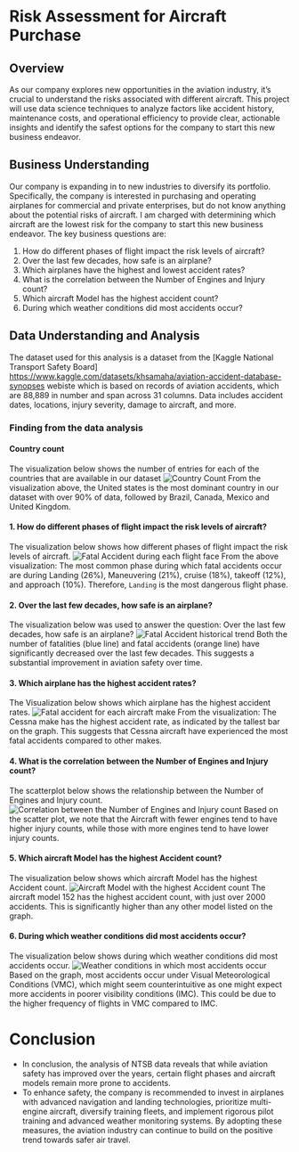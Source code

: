 # Risk Assessment for Aircraft Purchase

## Overview
As our company explores new opportunities in the aviation industry, it’s crucial to understand the risks associated with different aircraft. This project will use data science techniques to analyze factors like accident history, maintenance costs, and operational efficiency to provide clear, actionable insights and identify the safest options for the company to start this new business endeavor.

## Business Understanding
Our company is expanding in to new industries to diversify its portfolio. Specifically, the company is interested in purchasing and operating airplanes for commercial and private enterprises, but do not know anything about the potential risks of aircraft. I am charged with determining which aircraft are the lowest risk for the company to start this new business endeavor.
The key business questions are:
1. How do different phases of flight impact the risk levels of aircraft?
2. Over the last few decades, how safe is an airplane?
3. Which airplanes have the highest and lowest accident rates?
4. What is the correlation between the Number of Engines and Injury count?
5. Which aircraft Model has the highest accident count?
6. During which weather conditions did most accidents occur?

## Data Understanding and Analysis
The dataset used for this analysis is a dataset from the [Kaggle National Transport Safety Board] https://www.kaggle.com/datasets/khsamaha/aviation-accident-database-synopses webiste which is based on records of aviation accidents, which are 88,889 in number and span across 31 columns. Data includes accident dates, locations, injury severity, damage to aircraft, and more.

### Finding from the data analysis
#### Country count
The visualization below shows the number of entries for each of the countries that are available in our dataset
![Country Count](image-2.png)
From the visualization above, the United states is the most dominant country in our dataset with over 90% of data, followed by Brazil, Canada, Mexico and United Kingdom.

#### 1. How do different phases of flight impact the risk levels of aircraft?
The visualization below shows how different phases of flight impact the risk levels of aircraft.
![Fatal Accident during each flight face](image-3.png)
From the above visualization: The most common phase during which fatal accidents occur are during Landing (26%), Maneuvering (21%), cruise (18%), takeoff (12%), and approach (10%). Therefore, `Landing` is the most dangerous flight phase.

#### 2. Over the last few decades, how safe is an airplane?
The visualization below was used to answer the question: Over the last few decades, how safe is an airplane?
![Fatal Accident historical trend](image-9.png)
Both the number of fatalities (blue line) and fatal accidents (orange line) have significantly decreased over the last few decades. This suggests a substantial improvement in aviation safety over time.

#### 3. Which airplane has the highest accident rates?
The Visualization below shows which airplane has the highest accident rates.
![Fatal accident for each aircraft make](image-4.png)
From the visualization: The Cessna make has the highest accident rate, as indicated by the tallest bar on the graph. This suggests that Cessna aircraft have experienced the most fatal accidents compared to other makes.

#### 4. What is the correlation between the Number of Engines and Injury count?
The scatterplot below shows the relationship between the Number of Engines and Injury count.
![Correlation between the Number of Engines and Injury count](image-5.png)
Based on the scatter plot, we note that the Aircraft with fewer engines tend to have higher injury counts, while those with more engines tend to have lower injury counts.

#### 5. Which aircraft Model has the highest Accident count?
The visualization below shows which aircraft Model has the highest Accident count.
![Aircraft Model with the highest Accident count](image-6.png)
The aircraft model 152 has the highest accident count, with just over 2000 accidents. This is significantly higher than any other model listed on the graph.

#### 6. During which weather conditions did most accidents occur?
The visualization below shows during which weather conditions did most accidents occur.
![Weather conditions in which most accidents occur](image-7.png)
Based on the graph, most accidents occur under Visual Meteorological Conditions (VMC), which might seem counterintuitive as one might expect more accidents in poorer visibility conditions (IMC). This could be due to the higher frequency of flights in VMC compared to IMC.

# Conclusion
- In conclusion, the analysis of NTSB data reveals that while aviation safety has improved over the years, certain flight phases and aircraft models remain more prone to accidents. 
- To enhance safety, the company is recommended to invest in airplanes with advanced navigation and landing technologies, prioritize multi-engine aircraft, diversify training fleets, and implement rigorous pilot training and advanced weather monitoring systems. By adopting these measures, the aviation industry can continue to build on the positive trend towards safer air travel.

